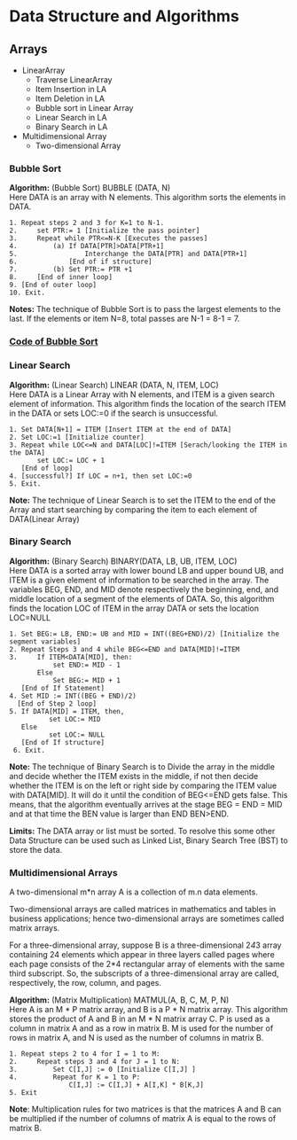 # Data Structure and Algorithms

## Arrays
- LinearArray
    - Traverse LinearArray
    - Item Insertion in LA
    - Item Deletion in LA
    - Bubble sort in Linear Array
    - Linear Search in LA
    - Binary Search in LA
- Multidimensional Array
    - Two-dimensional Array  
 
### Bubble Sort
**Algorithm:** (Bubble Sort) BUBBLE (DATA, N) </br>
Here DATA is an array with N elements. This algorithm sorts the elements in DATA.

```
1. Repeat steps 2 and 3 for K=1 to N-1.
2.     set PTR:= 1 [Initialize the pass pointer]
3.     Repeat while PTR<=N-K [Executes the passes]
4.         (a) If DATA[PTR]>DATA[PTR+1]
5.                 Interchange the DATA[PTR] and DATA[PTR+1]
6.             [End of if structure]
7.         (b) Set PTR:= PTR +1
8.     [End of inner loop]
9. [End of outer loop]
10. Exit.
```

**Notes:** The technique of Bubble Sort is to pass the largest elements to the last.
If the elements or item N=8, total passes are N-1 = 8-1 = 7.

### [Code of Bubble Sort](https://github.com/PoroshMondal/data-structure-algorithm-problems/tree/master/arrays/bubble_sort)

### Linear Search
**Algorithm:** (Linear Search) LINEAR (DATA, N, ITEM, LOC) </br>
Here DATA is a Linear Array with N elements, and ITEM is a given search element of information. This algorithm finds the location of the search ITEM in the DATA or sets LOC:=0 if the search is unsuccessful.

```
1. Set DATA[N+1] = ITEM [Insert ITEM at the end of DATA]
2. Set LOC:=1 [Initialize counter]
3. Repeat while LOC<=N and DATA[LOC]!=ITEM [Serach/looking the ITEM in the DATA]
       set LOC:= LOC + 1
   [End of loop]
4. [successful?] If LOC = n+1, then set LOC:=0
5. Exit. 
```

**Note:** The technique of Linear Search is to set the ITEM to the end of the Array and start searching by comparing the item to each element of DATA(Linear Array) 

### Binary Search
**Algorithm:** (Binary Search) BINARY(DATA, LB, UB, ITEM, LOC) </br>
Here DATA is a sorted array with lower bound LB and upper bound UB, and ITEM is a given element of information to be searched in the array. The variables BEG, END, and MID denote respectively the beginning, end, and middle location of a segment of the elements of DATA. So, this algorithm finds the location LOC of ITEM in the array DATA or sets the location LOC=NULL

```
1. Set BEG:= LB, END:= UB and MID = INT((BEG+END)/2) [Initialize the segment variables]
2. Repeat Steps 3 and 4 while BEG<=END and DATA[MID]!=ITEM
3.     If ITEM<DATA[MID], then:
           set END:= MID - 1
       Else
           Set BEG:= MID + 1
   [End of If Statement]
4. Set MID := INT((BEG + END)/2)
  [End of Step 2 loop]
5. If DATA[MID] = ITEM, then,
          set LOC:= MID
   Else
          set LOC:= NULL
   [End of If structure]
 6. Exit.
```

**Note:** The technique of Binary Search is to Divide the array in the middle and decide whether the ITEM exists in the middle, if not then decide whether the ITEM is on the left or right side by comparing the ITEM value with DATA[MID]. It will do it until the condition of BEG<=END gets false. This means, that the algorithm eventually arrives at the stage BEG = END = MID and at that time the BEN value is larger than END BEN>END.

**Limits:** The DATA array or list must be sorted. To resolve this some other Data Structure can be used such as Linked List, Binary Search Tree (BST) to store the data.

### Multidimensional Arrays
A two-dimensional m*n array A is a collection of m.n data elements.

Two-dimensional arrays are called matrices in mathematics and tables in business applications; hence two-dimensional arrays are sometimes called matrix arrays.

For a three-dimensional array, suppose B is a three-dimensional 2*4*3 array containing 24 elements which appear in three layers called pages where each page consists of the 2*4 rectangular array of elements with the same third subscript. So, the subscripts of a three-dimensional array are called, respectively, the row, column, and pages.

**Algorithm:** (Matrix Multiplication) MATMUL(A, B, C, M, P, N) </br>
Here A is an M * P matrix array, and B is a P * N matrix array. This algorithm stores the product of A and B in an M * N matrix array C. P is used as a column in matrix A and as a row in matrix B. M is used for the number of rows in matrix A, and N is used as the number of columns in matrix B.

```
1. Repeat steps 2 to 4 for I = 1 to M:
2.     Repeat steps 3 and 4 for J = 1 to N:
3.         Set C[I,J] := 0 [Initialize C[I,J] ]
4.         Repeat for K = 1 to P:
               C[I,J] := C[I,J] + A[I,K] * B[K,J]
5. Exit
```

**Note**: Multiplication rules for two matrices is that the matrices A and B can be multiplied if the number of columns of matrix A is equal to the rows of matrix B. 
